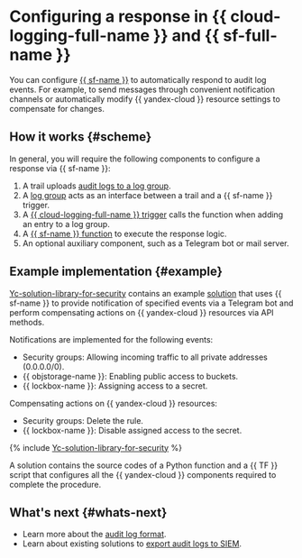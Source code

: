 # Configuring a response in {{ cloud-logging-full-name }} and {{ sf-full-name }}

You can configure [{{ sf-name }}](../../functions/index.yaml) to automatically respond to audit log events. For example, to send messages through convenient notification channels or automatically modify {{ yandex-cloud }} resource settings to compensate for changes.

## How it works {#scheme}

In general, you will require the following components to configure a response via {{ sf-name }}:

1. A trail uploads [audit logs to a log group](../operations/export-cloud-logging.md).
2. A [log group](../../logging/concepts/log-group.md) acts as an interface between a trail and a {{ sf-name }} trigger.
3. A [{{ cloud-logging-full-name }} trigger](../../functions/concepts/trigger/cloud-logging-trigger.md) calls the function when adding an entry to a log group.
4. A [{{ sf-name }} function](../../functions/concepts/function.md) to execute the response logic.
5. An optional auxiliary component, such as a Telegram bot or mail server.

## Example implementation {#example}

[Yc-solution-library-for-security](https://github.com/yandex-cloud/yc-solution-library-for-security) contains an example [solution](https://github.com/yandex-cloud/yc-solution-library-for-security/tree/master/auditlogs/trails-function-detector) that uses {{ sf-name }} to provide notification of specified events via a Telegram bot and perform compensating actions on {{ yandex-cloud }} resources via API methods.

Notifications are implemented for the following events:
* Security groups: Allowing incoming traffic to all private addresses (0.0.0.0/0).
* {{ objstorage-name }}: Enabling public access to buckets.
* {{ lockbox-name }}: Assigning access to a secret.

Compensating actions on {{ yandex-cloud }} resources:
* Security groups: Delete the rule.
* {{ lockbox-name }}: Disable assigned access to the secret.

{% include [Yc-solution-library-for-security](../../_includes/security-solution-library.md) %}

A solution contains the source codes of a Python function and a {{ TF }} script that configures all the {{ yandex-cloud }} components required to complete the procedure.

## What's next {#whats-next}

* Learn more about the [audit log format](../concepts/format.md).
* Learn about existing solutions to [export audit logs to SIEM](../concepts/export-siem.md).
